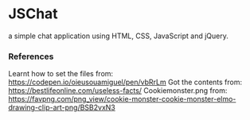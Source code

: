 # JSChat
a simple chat application using HTML, CSS, JavaScript and jQuery.

### References
Learnt how to set the files from: https://codepen.io/oieusouamiguel/pen/vbRrLm
Got the contents from: https://bestlifeonline.com/useless-facts/
Cookiemonster.png from: https://favpng.com/png_view/cookie-monster-cookie-monster-elmo-drawing-clip-art-png/BSB2vxN3
